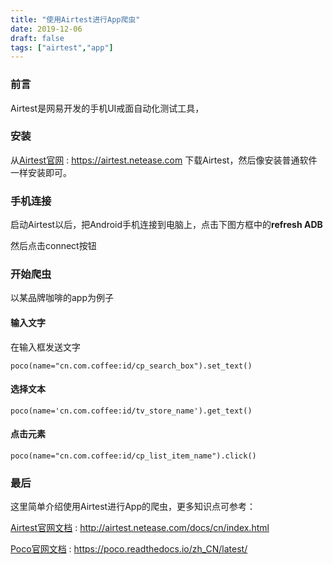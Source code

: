 ```yaml
---
title: "使用Airtest进行App爬虫"
date: 2019-12-06
draft: false
tags: ["airtest","app"]
---
```


### 前言
Airtest是网易开发的手机UI戒面自动化测试工具，

### 安装
从[Airtest官网](https://airtest.netease.com) : https://airtest.netease.com   下载Airtest，然后像安装普通软件一样安装即可。

### 手机连接

启动Airtest以后，把Android手机连接到电脑上，点击下图方框中的**refresh ADB**

然后点击connect按钮

### 开始爬虫
以某品牌咖啡的app为例子

#### 输入文字
在输入框发送文字
```
poco(name="cn.com.coffee:id/cp_search_box").set_text()
```

#### 选择文本
```
poco(name='cn.com.coffee:id/tv_store_name').get_text()
```

#### 点击元素
```
poco(name="cn.com.coffee:id/cp_list_item_name").click()
```

### 最后
这里简单介绍使用Airtest进行App的爬虫，更多知识点可参考：

[Airtest官网文档](http://airtest.netease.com/docs/cn/index.html) : http://airtest.netease.com/docs/cn/index.html

[Poco官网文档](https://poco.readthedocs.io/zh_CN/latest/) : https://poco.readthedocs.io/zh_CN/latest/
